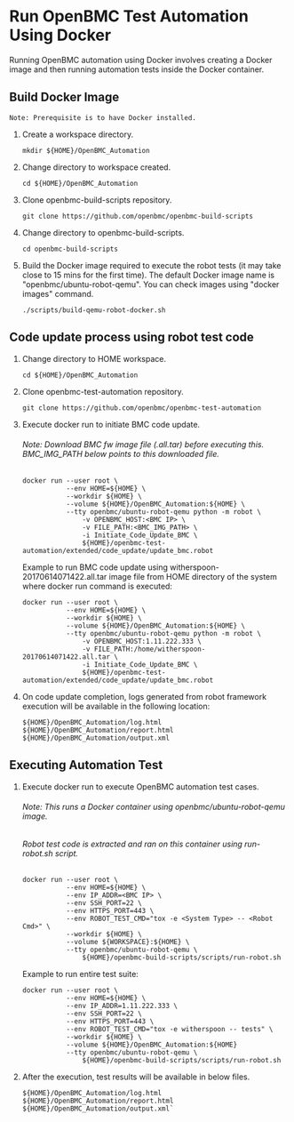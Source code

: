 # Run OpenBMC Test Automation Using Docker

Running OpenBMC automation using Docker involves creating a Docker image and
then running automation tests inside the Docker container.


## Build Docker Image

`Note: Prerequisite is to have Docker installed.`

1. Create a workspace directory.

    `mkdir ${HOME}/OpenBMC_Automation`

2. Change directory to workspace created.

    `cd ${HOME}/OpenBMC_Automation`

3. Clone openbmc-build-scripts repository.

    `git clone https://github.com/openbmc/openbmc-build-scripts`

4. Change directory to openbmc-build-scripts.

    `cd openbmc-build-scripts`

5. Build the Docker image required to execute the robot tests (it may take
   close to 15 mins for the first time). The default Docker image name is
   "openbmc/ubuntu-robot-qemu". You can check images using "docker images"
   command.

    `./scripts/build-qemu-robot-docker.sh`


## Code update process using robot test code

1. Change directory to HOME workspace.

    `cd ${HOME}/OpenBMC_Automation`

2. Clone openbmc-test-automation repository.

    `git clone https://github.com/openbmc/openbmc-test-automation`

3. Execute docker run to initiate BMC code update.
    ######    *Note: Download BMC fw image file (*.all.tar) before executing this. BMC_IMG_PATH below points to this downloaded file.

    ```
    docker run --user root \
               --env HOME=${HOME} \
               --workdir ${HOME} \
               --volume ${HOME}/OpenBMC_Automation:${HOME} \
               --tty openbmc/ubuntu-robot-qemu python -m robot \
                   -v OPENBMC_HOST:<BMC IP> \
                   -v FILE_PATH:<BMC_IMG_PATH> \
                   -i Initiate_Code_Update_BMC \
                   ${HOME}/openbmc-test-automation/extended/code_update/update_bmc.robot
    ```

    Example to run BMC code update using witherspoon-20170614071422.all.tar
    image file from HOME directory of the system where docker run command
    is executed:

    ```
    docker run --user root \
               --env HOME=${HOME} \
               --workdir ${HOME} \
               --volume ${HOME}/OpenBMC_Automation:${HOME} \
               --tty openbmc/ubuntu-robot-qemu python -m robot \
                   -v OPENBMC_HOST:1.11.222.333 \
                   -v FILE_PATH:/home/witherspoon-20170614071422.all.tar \
                   -i Initiate_Code_Update_BMC \
                   ${HOME}/openbmc-test-automation/extended/code_update/update_bmc.robot
    ```

4. On code update completion, logs generated from robot framework execution
   will be available in the following location:

    ```
    ${HOME}/OpenBMC_Automation/log.html
    ${HOME}/OpenBMC_Automation/report.html
    ${HOME}/OpenBMC_Automation/output.xml
    ```


## Executing Automation Test

1. Execute docker run to execute OpenBMC automation test cases.
    ######    *Note: This runs a Docker container using openbmc/ubuntu-robot-qemu image.*
    ######    *Robot test code is extracted and ran on this container using run-robot.sh script.*
    ```
    docker run --user root \
               --env HOME=${HOME} \
               --env IP_ADDR=<BMC IP> \
               --env SSH_PORT=22 \
               --env HTTPS_PORT=443 \
               --env ROBOT_TEST_CMD="tox -e <System Type> -- <Robot Cmd>" \
               --workdir ${HOME} \
               --volume ${WORKSPACE}:${HOME} \
               --tty openbmc/ubuntu-robot-qemu \
                   ${HOME}/openbmc-build-scripts/scripts/run-robot.sh
    ```

    Example to run entire test suite:

    ```
    docker run --user root \
               --env HOME=${HOME} \
               --env IP_ADDR=1.11.222.333 \
               --env SSH_PORT=22 \
               --env HTTPS_PORT=443 \
               --env ROBOT_TEST_CMD="tox -e witherspoon -- tests" \
               --workdir ${HOME} \
               --volume ${HOME}/OpenBMC_Automation:${HOME}
               --tty openbmc/ubuntu-robot-qemu \
                   ${HOME}/openbmc-build-scripts/scripts/run-robot.sh
    ```

2. After the execution, test results will be available in below files.

    ```
    ${HOME}/OpenBMC_Automation/log.html
    ${HOME}/OpenBMC_Automation/report.html
    ${HOME}/OpenBMC_Automation/output.xml`
    ```
